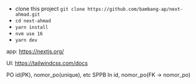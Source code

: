 - clone this project `git clone https://github.com/bambang-ap/next-ahmad.git`
- `cd next-ahmad`
- `yarn install`
- `nvm use 16`
- `yarn dev`

app: https://nextjs.org/

UI: https://tailwindcss.com/docs


PO
	id(PK), nomor_po(unique), etc
	SPPB In
		id, nomor_po(FK -> nomor_po)